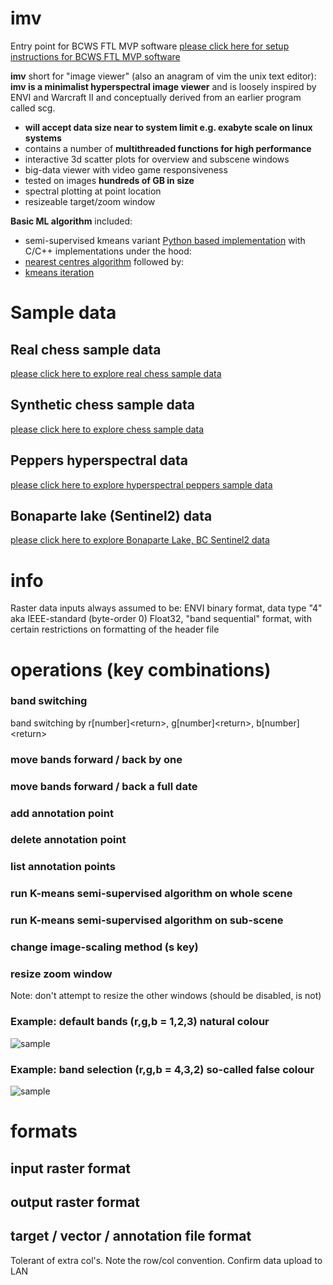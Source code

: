 # imv

Entry point for BCWS FTL MVP software [please click here for setup instructions for BCWS FTL MVP software](https://github.com/bcgov/bcws-psu-research/blob/master/imv/SETUP.md)

**imv** short for "image viewer" (also an anagram of vim the unix text editor): **imv is a minimalist hyperspectral image viewer** and is loosely inspired by ENVI and Warcraft II and conceptually derived from an earlier program called scg.
* **will accept data size near to system limit e.g. exabyte scale on linux systems**
* contains a number of **multithreaded functions for high performance**
* interactive 3d scatter plots for overview and subscene windows
* big-data viewer with video game responsiveness
* tested on images **hundreds of GB in size**
* spectral plotting at point location
* resizeable target/zoom window

**Basic ML algorithm** included: 
* semi-supervised kmeans variant [Python based implementation](https://github.com/bcgov/bcws-psu-research/blob/master/py/kmeans_optimize.py) with C/C++ implementations under the hood:
* [nearest centres algorithm](https://github.com/bcgov/bcws-psu-research/blob/master/cpp/raster_nearest_centre.cpp) followed by:
* [kmeans iteration](https://github.com/bcgov/bcws-psu-research/blob/master/cpp/kmeans_iter.cpp) 

# Sample data

## Real chess sample data
[please click here to explore real chess sample data](https://github.com/bcgov/bcws-psu-research/tree/master/imv/chess_real)

## Synthetic chess sample data
[please click here to explore chess sample data](https://github.com/bcgov/bcws-psu-research/tree/master/imv/chess)

## Peppers hyperspectral data
[please click here to explore hyperspectral peppers sample data](https://github.com/bcgov/bcws-psu-research/tree/master/imv/peppers)

## Bonaparte lake (Sentinel2) data
[please click here to explore Bonaparte Lake, BC Sentinel2 data](https://github.com/bcgov/bcws-psu-research/blob/master/imv/bonaparte/README.md)

# info

Raster data inputs always assumed to be: ENVI binary format, data type "4" aka IEEE-standard (byte-order 0) Float32, "band sequential" format, with certain restrictions on formatting of the header file

# operations (key combinations)
### band switching
band switching by r[number]&lt;return>, g[number]&lt;return>, b[number]&lt;return>
### move bands forward / back by one
### move bands forward / back a full date
### add annotation point
### delete annotation point
### list annotation points
### run K-means semi-supervised algorithm on whole scene
### run K-means semi-supervised algorithm on sub-scene
### change image-scaling method (s key)
### resize zoom window

Note: don't attempt to resize the other windows (should be disabled, is not)

### Example: default bands (r,g,b = 1,2,3) natural colour

![sample](rgb-1,2,3.png)

### Example: band selection (r,g,b = 4,3,2) so-called false colour

![sample](rgb-4,3,2.png)

# formats
## input raster format
## output raster format
## target / vector / annotation file format
Tolerant of extra col's. Note the row/col convention. Confirm data upload to LAN
